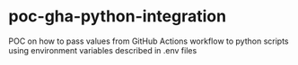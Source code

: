 # poc-gha-python-integration
POC on how to pass values from GitHub Actions workflow to python scripts using environment variables described in .env files

